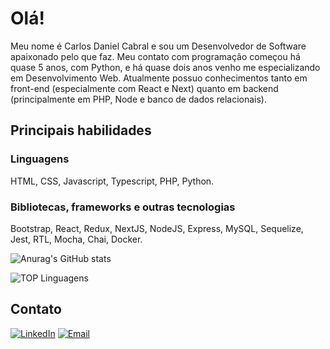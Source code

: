# Olá!

  Meu nome é Carlos Daniel Cabral e sou um Desenvolvedor de Software apaixonado pelo que faz. Meu contato com programação começou há quase 5 anos, com Python, e há quase dois anos venho me especializando em Desenvolvimento Web. Atualmente possuo conhecimentos tanto em front-end (especialmente com React e Next) quanto em backend (principalmente em PHP, Node e banco de dados relacionais).


## Principais habilidades

### Linguagens

HTML, CSS, Javascript, Typescript, PHP, Python.

### Bibliotecas, frameworks e outras tecnologias

Bootstrap, React, Redux, NextJS, NodeJS, Express, MySQL, Sequelize, Jest, RTL, Mocha, Chai, Docker.

![Anurag's GitHub stats](https://github-readme-stats.vercel.app/api?username=carlosdanielcabral&show_icons=true)

![TOP Linguagens](https://github-readme-stats.vercel.app/api/top-langs/?username=carlosdanielcabral&layout=compact)

## Contato

[<img alt="LinkedIn" src="https://img.shields.io/badge/LinkedIn-0077B5?style=for-the-badge&logo=linkedin&logoColor=white" />](https://www.linkedin.com/in/carlos-daniel-cabral/) [<img alt="Email" src="https://img.shields.io/badge/Gmail-D14836?style=for-the-badge&logo=gmail&logoColor=white" />](https://mailto:dev.carlosdaniel@gmail.com)
